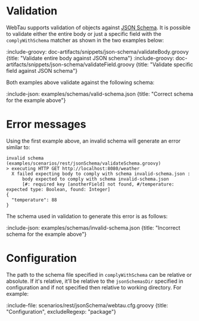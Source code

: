 # Validation

WebTau supports validation of objects against [JSON Schema](https://json-schema.org/).  It is possible to validate either
the entire body or just a specific field with the `complyWithSchema` matcher as shown in the two examples below:

:include-groovy: doc-artifacts/snippets/json-schema/validateBody.groovy {title: "Validate entire body against JSON schema"}
:include-groovy: doc-artifacts/snippets/json-schema/validateField.groovy {title: "Validate specific field against JSON schema"}

Both examples above validate against the following schema:

:include-json: examples/schemas/valid-schema.json {title: "Correct schema for the example above"}

# Error messages

Using the first example above, an invalid schema will generate an error similar to:
```
invalid schema (examples/scenarios/rest/jsonSchema/validateSchema.groovy)
> executing HTTP GET http://localhost:8080/weather
  X failed expecting body to comply with schema invalid-schema.json : 
      body expected to comply with schema invalid-schema.json
      [#: required key [anotherField] not found, #/temperature: expected type: Boolean, found: Integer]
{
  "temperature": 88
}
```

The schema used in validation to generate this error is as follows:

:include-json: examples/schemas/invalid-schema.json {title: "Incorrect schema for the example above"}

# Configuration

The path to the schema file specified in `complyWithSchema` can be relative or absolute.  If it's relative, it'll be
relative to the `jsonSchemasDir` specified in configuration and if not specified then relative to working directory.
For example:

:include-file: scenarios/rest/jsonSchema/webtau.cfg.groovy {title: "Configuration", excludeRegexp: "package"}
